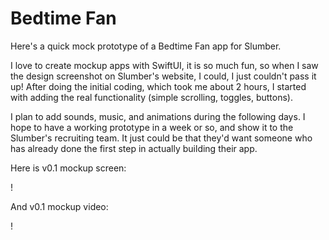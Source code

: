 # Bedtime Fan

Here's a quick mock prototype of a Bedtime Fan app for Slumber.

I love to create mockup apps with SwiftUI, it is so much fun, so when I saw the design screenshot on Slumber's website, I could, I just couldn't pass it up! After doing the initial coding, which took me about 2 hours, I started with adding the real functionality (simple scrolling, toggles, buttons).

I plan to add sounds, music, and animations during the following days. I hope to have a working prototype in a week or so, and show it to the Slumber's recruiting team. It just could be that they'd want someone who has already done the first step in actually building their app.

Here is v0.1 mockup screen:

[](https://github.com/SimpleBeat/bedtimeFanSample/blob/main/media/appScreen.png)!

And v0.1 mockup video:

[](https://github.com/SimpleBeat/bedtimeFanSample/blob/main/media/screenRec.mp4)!

